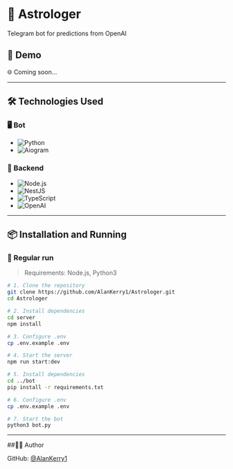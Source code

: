 # 💬 Astrologer

Telegram bot for predictions from OpenAI

## 🚀 Demo

🌐 Coming soon...

---

## 🛠️ Technologies Used

### 🖥️ Bot
- ![Python](https://img.shields.io/badge/Python-3776AB.svg?&logo=python&logoColor=white)
- ![Aiogram](https://img.shields.io/badge/Aiogram-2C2C2C.svg?style=flat&color=blue)

### 🧪 Backend 
- ![Node.js](https://img.shields.io/badge/Node.js-18.x-green?logo=node.js)
- ![NestJS](https://img.shields.io/badge/NestJS-E0234E.svg?&logo=nestjs&logoColor=white)
- ![TypeScript](https://img.shields.io/badge/TypeScript-%23007ACC.svg?&logo=typescript&logoColor=white)
- ![OpenAI](https://img.shields.io/badge/OpenAI-412991.svg?&logo=openai&logoColor=white)

---

## 📦 Installation and Running

### 🔧 Regular run

> Requirements: Node.js, Python3

```bash
# 1. Clone the repository
git clone https://github.com/AlanKerry1/Astrologer.git
cd Astrologer

# 2. Install dependencies
cd server
npm install

# 3. Configure .env
cp .env.example .env

# 4. Start the server
npm run start:dev

# 5. Install dependencies
cd ../bot
pip install -r requirements.txt

# 6. Configure .env
cp .env.example .env

# 7. Start the bot
python3 bot.py
```

---

##👨‍💻 Author

GitHub: [@AlanKerry1](https://github.com/AlanKerry1)
